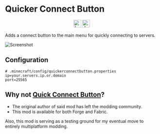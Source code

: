 # Quicker Connect Button

<p align="center">
    <img alt="forge" height="25" src="https://cdn.jsdelivr.net/npm/@intergrav/devins-badges@3/assets/compact/supported/forge_vector.svg">
    <img alt="fabric" height="25" src="https://cdn.jsdelivr.net/npm/@intergrav/devins-badges@3/assets/compact/supported/fabric_vector.svg">
</p>

Adds a connect button to the main menu for quickly connecting to servers.

![Screenshot](https://github.com/JamCoreModding/quicker-connect-button/blob/1.20.1/.github/screenshot.png?raw=true)

## Configuration

```properties
# .minecraft/config/quickerconnectbutton.properties
ip=your.servers.ip.or.domain
port=25565
```

## Why not [Quick Connect Button](https://modrinth.com/mod/quickconnectbutton)?

- The original author of said mod has left the modding community.
- This mod is available for both Forge and Fabric.

Also, this mod is serving as a testing ground for my eventual move to entirely multiplatform modding.
